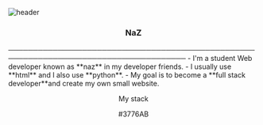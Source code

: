 ![header](https://capsule-render.vercel.app/api?type=waving&color=auto&height=200&section=header&text=Hi%20There👋&fontSize=70)
<h3 align="center">NaZ</h3>
──────────────────────────────────────────────────────────────────────────────────────
- I'm a student Web developer known as **naz** in my developer friends.
- I usually use **html** and I also use **python**.
- My goal is to become a **full stack developer**and create my own small website.

<p align="center">My stack</p>

<p align="center">#3776AB
